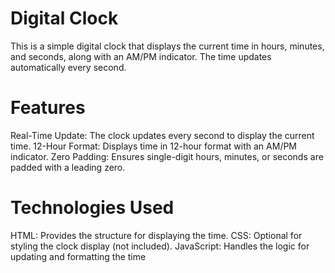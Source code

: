 # Digital Clock
This is a simple digital clock that displays the current time in hours, minutes, and seconds, along with an AM/PM indicator. The time updates automatically every second.

# Features
Real-Time Update: The clock updates every second to display the current time.
12-Hour Format: Displays time in 12-hour format with an AM/PM indicator.
Zero Padding: Ensures single-digit hours, minutes, or seconds are padded with a leading zero.
# Technologies Used
HTML: Provides the structure for displaying the time.
CSS: Optional for styling the clock display (not included).
JavaScript: Handles the logic for updating and formatting the time